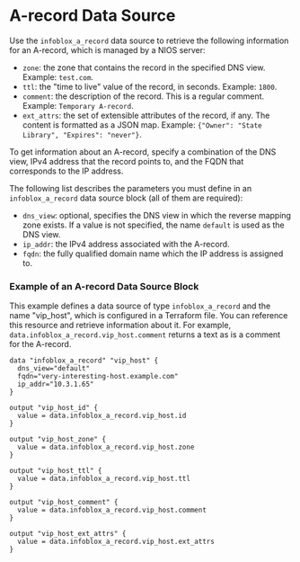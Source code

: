 # A-record Data Source

Use the `infoblox_a_record` data source to retrieve the following information for an A-record, which is managed by a NIOS server:

* `zone`: the zone that contains the record in the specified DNS view. Example: `test.com`.
* `ttl`: the "time to live" value of the record, in seconds. Example: `1800`.
* `comment`: the description of the record. This is a regular comment. Example: `Temporary A-record`.
* `ext_attrs`: the set of extensible attributes of the record, if any. The content is formatted as a JSON map. Example: `{"Owner": "State Library", "Expires": "never"}`.

To get information about an A-record, specify a combination of the DNS view, IPv4 address that the record points to, and the FQDN that corresponds to the IP address.

The following list describes the parameters you must define in an `infoblox_a_record` data source block (all of them are required):

* `dns_view`: optional, specifies the DNS view in which the reverse mapping zone exists. If a value is not specified, the name `default` is used as the DNS view.
* `ip_addr`: the IPv4 address associated with the A-record.
* `fqdn`: the fully qualified domain name which the IP address is assigned to.

### Example of an A-record Data Source Block

This example defines a data source of type `infoblox_a_record` and the name "vip_host", which is configured in a Terraform file.
You can reference this resource and retrieve information about it. For example, `data.infoblox_a_record.vip_host.comment` returns
a text as is a comment for the A-record.

```hcl
data "infoblox_a_record" "vip_host" {
  dns_view="default"
  fqdn="very-interesting-host.example.com"
  ip_addr="10.3.1.65"
}

output "vip_host_id" {
  value = data.infoblox_a_record.vip_host.id
}

output "vip_host_zone" {
  value = data.infoblox_a_record.vip_host.zone
}

output "vip_host_ttl" {
  value = data.infoblox_a_record.vip_host.ttl
}

output "vip_host_comment" {
  value = data.infoblox_a_record.vip_host.comment
}

output "vip_host_ext_attrs" {
  value = data.infoblox_a_record.vip_host.ext_attrs
}
```
